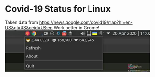 # Covid-19 Status for Linux

Taken data from https://news.google.com/covid19/map?hl=en-US&gl=US&ceid=US:en
Work better in Gnome!
![](preview.jpg)

